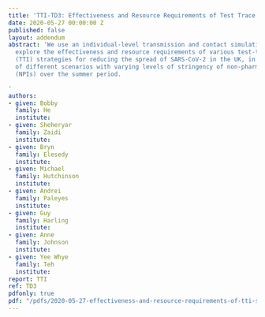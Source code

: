```yaml
---
title: 'TTI-TD3: Effectiveness and Resource Requirements of Test Trace Isolate Strategies'
date: 2020-05-27 00:00:00 Z
published: false
layout: addendum
abstract: 'We use an individual-level transmission and contact simulation model to
  explore the effectiveness and resource requirements of various test-trace-isolate
  (TTI) strategies for reducing the spread of SARS-CoV-2 in the UK, in the context
  of different scenarios with varying levels of stringency of non-pharmaceutical interventions
  (NPIs) over the summer period.

'
authors:
- given: Bobby
  family: He
  institute: 
- given: Sheheryar
  family: Zaidi
  institute: 
- given: Bryn
  family: Elesedy
  institute: 
- given: Michael
  family: Hutchinson
  institute: 
- given: Andrei
  family: Paleyes
  institute: 
- given: Guy
  family: Harling
  institute: 
- given: Anne
  family: Johnson
  institute: 
- given: Yee Whye
  family: Teh
  institute: 
report: TTI
ref: TD3
pdfonly: true
pdf: "/pdfs/2020-05-27-effectiveness-and-resource-requirements-of-tti-strategies.pdf"
---
```


